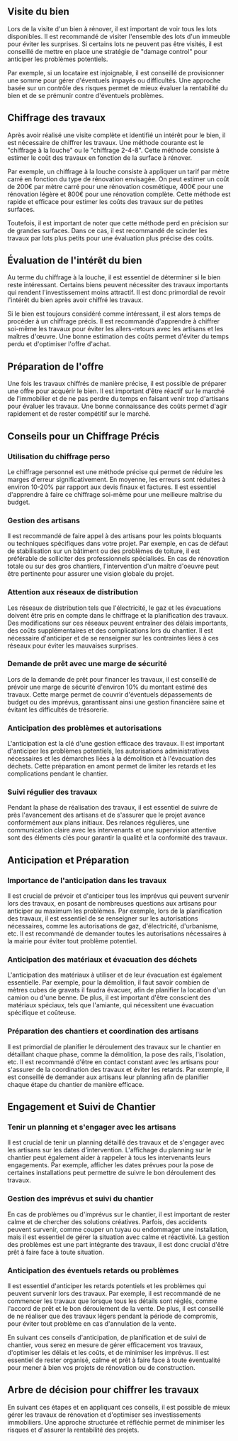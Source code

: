 ## Visite du bien 

Lors de la visite d'un bien à rénover, il est important de voir tous les lots disponibles. Il est recommandé de visiter l'ensemble des lots d'un immeuble pour éviter les surprises. Si certains lots ne peuvent pas être visités, il est conseillé de mettre en place une stratégie de "damage control" pour anticiper les problèmes potentiels.

Par exemple, si un locataire est injoignable, il est conseillé de provisionner une somme pour gérer d'éventuels impayés ou difficultés. Une approche basée sur un contrôle des risques permet de mieux évaluer la rentabilité du bien et de se prémunir contre d'éventuels problèmes.

## Chiffrage des travaux 

Après avoir réalisé une visite complète et identifié un intérêt pour le bien, il est nécessaire de chiffrer les travaux. Une méthode courante est le "chiffrage à la louche" ou le "chiffrage 2-4-8". Cette méthode consiste à estimer le coût des travaux en fonction de la surface à rénover.

Par exemple, un chiffrage à la louche consiste à appliquer un tarif par mètre carré en fonction du type de rénovation envisagée. On peut estimer un coût de 200€ par mètre carré pour une rénovation cosmétique, 400€ pour une rénovation légère et 800€ pour une rénovation complète. Cette méthode est rapide et efficace pour estimer les coûts des travaux sur de petites surfaces.

Toutefois, il est important de noter que cette méthode perd en précision sur de grandes surfaces. Dans ce cas, il est recommandé de scinder les travaux par lots plus petits pour une évaluation plus précise des coûts.

## Évaluation de l'intérêt du bien 

Au terme du chiffrage à la louche, il est essentiel de déterminer si le bien reste intéressant. Certains biens peuvent nécessiter des travaux importants qui rendent l'investissement moins attractif. Il est donc primordial de revoir l'intérêt du bien après avoir chiffré les travaux.

Si le bien est toujours considéré comme intéressant, il est alors temps de procéder à un chiffrage précis. Il est recommandé d'apprendre à chiffrer soi-même les travaux pour éviter les allers-retours avec les artisans et les maîtres d'œuvre. Une bonne estimation des coûts permet d'éviter du temps perdu et d'optimiser l'offre d'achat.

## Préparation de l'offre 

Une fois les travaux chiffrés de manière précise, il est possible de préparer une offre pour acquérir le bien. Il est important d'être réactif sur le marché de l'immobilier et de ne pas perdre du temps en faisant venir trop d'artisans pour évaluer les travaux. Une bonne connaissance des coûts permet d'agir rapidement et de rester compétitif sur le marché.

## Conseils pour un Chiffrage Précis

### Utilisation du chiffrage perso

Le chiffrage personnel est une méthode précise qui permet de réduire les marges d'erreur significativement. En moyenne, les erreurs sont réduites à environ 10-20% par rapport aux devis finaux et factures. Il est essentiel d'apprendre à faire ce chiffrage soi-même pour une meilleure maîtrise du budget.

### Gestion des artisans

Il est recommandé de faire appel à des artisans pour les points bloquants ou techniques spécifiques dans votre projet. Par exemple, en cas de défaut de stabilisation sur un bâtiment ou des problèmes de toiture, il est préférable de solliciter des professionnels spécialisés. En cas de rénovation totale ou sur des gros chantiers, l'intervention d'un maître d'oeuvre peut être pertinente pour assurer une vision globale du projet.

### Attention aux réseaux de distribution

Les réseaux de distribution tels que l'électricité, le gaz et les évacuations doivent être pris en compte dans le chiffrage et la planification des travaux. Des modifications sur ces réseaux peuvent entraîner des délais importants, des coûts supplémentaires et des complications lors du chantier. Il est nécessaire d'anticiper et de se renseigner sur les contraintes liées à ces réseaux pour éviter les mauvaises surprises.

### Demande de prêt avec une marge de sécurité

Lors de la demande de prêt pour financer les travaux, il est conseillé de prévoir une marge de sécurité d'environ 10% du montant estimé des travaux. Cette marge permet de couvrir d'éventuels dépassements de budget ou des imprévus, garantissant ainsi une gestion financière saine et évitant les difficultés de trésorerie.

### Anticipation des problèmes et autorisations

L'anticipation est la clé d'une gestion efficace des travaux. Il est important d'anticiper les problèmes potentiels, les autorisations administratives nécessaires et les démarches liées à la démolition et à l'évacuation des déchets. Cette préparation en amont permet de limiter les retards et les complications pendant le chantier.

### Suivi régulier des travaux

Pendant la phase de réalisation des travaux, il est essentiel de suivre de près l'avancement des artisans et de s'assurer que le projet avance conformément aux plans initiaux. Des relances régulières, une communication claire avec les intervenants et une supervision attentive sont des éléments clés pour garantir la qualité et la conformité des travaux.

## Anticipation et Préparation

### Importance de l'anticipation dans les travaux

Il est crucial de prévoir et d'anticiper tous les imprévus qui peuvent survenir lors des travaux, en posant de nombreuses questions aux artisans pour anticiper au maximum les problèmes. Par exemple, lors de la planification des travaux, il est essentiel de se renseigner sur les autorisations nécessaires, comme les autorisations de gaz, d'électricité, d'urbanisme, etc. Il est recommandé de demander toutes les autorisations nécessaires à la mairie pour éviter tout problème potentiel.

### Anticipation des matériaux et évacuation des déchets

L'anticipation des matériaux à utiliser et de leur évacuation est également essentielle. Par exemple, pour la démolition, il faut savoir combien de mètres cubes de gravats il faudra évacuer, afin de planifier la location d'un camion ou d'une benne. De plus, il est important d'être conscient des matériaux spéciaux, tels que l'amiante, qui nécessitent une évacuation spécifique et coûteuse.

### Préparation des chantiers et coordination des artisans

Il est primordial de planifier le déroulement des travaux sur le chantier en détaillant chaque phase, comme la démolition, la pose des rails, l'isolation, etc. Il est recommandé d'être en contact constant avec les artisans pour s'assurer de la coordination des travaux et éviter les retards. Par exemple, il est conseillé de demander aux artisans leur planning afin de planifier chaque étape du chantier de manière efficace.

## Engagement et Suivi de Chantier

### Tenir un planning et s'engager avec les artisans

Il est crucial de tenir un planning détaillé des travaux et de s'engager avec les artisans sur les dates d'intervention. L'affichage du planning sur le chantier peut également aider à rappeler à tous les intervenants leurs engagements. Par exemple, afficher les dates prévues pour la pose de certaines installations peut permettre de suivre le bon déroulement des travaux.

### Gestion des imprévus et suivi du chantier

En cas de problèmes ou d'imprévus sur le chantier, il est important de rester calme et de chercher des solutions créatives. Parfois, des accidents peuvent survenir, comme couper un tuyau ou endommager une installation, mais il est essentiel de gérer la situation avec calme et réactivité. La gestion des problèmes est une part intégrante des travaux, il est donc crucial d'être prêt à faire face à toute situation.

### Anticipation des éventuels retards ou problèmes

Il est essentiel d'anticiper les retards potentiels et les problèmes qui peuvent survenir lors des travaux. Par exemple, il est recommandé de ne commencer les travaux que lorsque tous les détails sont réglés, comme l'accord de prêt et le bon déroulement de la vente. De plus, il est conseillé de ne réaliser que des travaux légers pendant la période de compromis, pour éviter tout problème en cas d'annulation de la vente.

En suivant ces conseils d'anticipation, de planification et de suivi de chantier, vous serez en mesure de gérer efficacement vos travaux, d'optimiser les délais et les coûts, et de minimiser les imprévus. Il est essentiel de rester organisé, calme et prêt à faire face à toute éventualité pour mener à bien vos projets de rénovation ou de construction.

## Arbre de décision pour chiffrer les travaux

En suivant ces étapes et en appliquant ces conseils, il est possible de mieux gérer les travaux de rénovation et d'optimiser ses investissements immobiliers. Une approche structurée et réfléchie permet de minimiser les risques et d'assurer la rentabilité des projets.